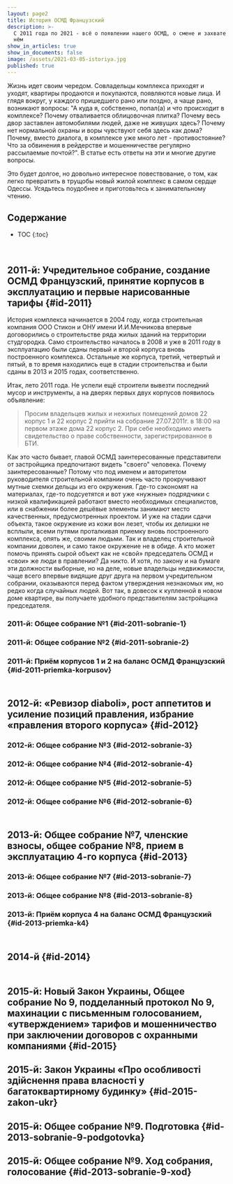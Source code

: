```yaml
---
layout: page2
title: История ОСМД Французский
description: >-
  С 2011 года по 2021 - всё о появлении нашего ОСМД, о смене и захвате власти в
  нём
show_in_articles: true
show_in_documents: false
image: /assets/2021-03-05-istoriya.jpg
published: true
---
```


Жизнь идет своим чередом. Совладельцы комплекса приходят и уходят, квартиры продаются и покупаются, появляются новые лица. И глядя вокруг, у каждого пришедшего рано или поздно, а чаще рано, возникают вопросы: "А куда я, собственно, попал(а) и что происходит в комплексе? Почему отваливается облицовочная плитка? Почему весь двор заставлен автомобилями людей, даже не живущих здесь? Почему нет нормальной охраны и воры чувствуют себя здесь как дома? Почему, вместо диалога, в комплексе уже много лет - противостояние? Что за обвинения в рейдерстве и мошенничестве регулярно рассылаемые почтой?". В статье есть ответы на эти и многие другие вопросы.

Это будет долгое, но довольно интересное повествование, о том, как легко превратить в трущобы новый жилой комплекс в самом сердце Одессы. Усядьтесь поудобнее и приготовьтесь к занимательному чтению.

## Содержание
- TOC
{:toc}
<br>

## 2011-й: Учредительное собрание, создание ОСМД Французский, принятие корпусов в эксплуатацию и первые нарисованные тарифы {#id-2011}

История комплекса начинается в 2004 году, когда строительная компания ООО Стикон и ОНУ имени И.И.Мечникова впервые договорились о строительстве ряда жилых зданий на территории студгородка. Само строительство началось в 2008 и уже в 2011 году в эксплуатацию были сданы первый и второй корпуса вновь построенного комплекса. Остальные же корпуса, третий, четвертый и пятый, в то время находились еще в стадии строительства и были сданы в 2013 и 2015 годах, соответственно.

Итак, лето 2011 года. Не успели ещё строители вывезти последний мусор и инструменты, а на дверях первых двух корпусов появилось объявление: 

> Просим владельцев жилых и нежилых помещений домов 22 корпус 1 и 22 корпус 2 прийти на собрание 27.07.2011г. в 18:00 на первом этаже дома 22 корпус 2. При себе необходимо иметь свидетельство о праве собственности, зарегистрированное в БТИ.

Как это часто бывает, главой ОСМД заинтересованные представители от застройщика предпочитают видеть "своего" человека. Почему заинтересованные? Потому что под именем и авторитетом руководителя строительной компании очень часто прокручивают мутные схемки дельцы из его окружения. Где-то сэкономят на материалах, где-то подсуетятся и вот уже «нужные» подрядчики с низкой квалификацией работают вместо
необходимых специалистов, или в снабжении более дешёвые элементы занимают место качественных, предусмотренных проектом. И уже на стадии сдачи объекта, такое окружение из кожи вон лезет, чтобы их делишки не всплыли, всеми путями проталкивая приемку вновь построенного комплекса, опять же, своими людьми. Так и владелец строительной компании доволен, и само такое окружение не в обиде. А кто может
помочь принять сырой объект как не «свой» председатель ОСМД и «свои» же люди в правлении? Да никто. И хотя, по закону и на бумаге эти должности выборные, но на деле, новые владельцы недвижимости, чаще всего впервые видящие друг друга на первом учредительном собрании, оказываются перед фактом утверждения незнакомых им, но редко когда случайных людей. Вот так, в довесок к купленной в новом доме
квартире, вы получаете удобного представителям застройщика председателя.


### 2011-й: Общее собрание №1 {#id-2011-sobranie-1}

### 2011-й: Общее собрание №2 {#id-2011-sobranie-2}

### 2011-й: Приём корпусов 1 и 2 на баланс ОСМД Французский {#id-2011-priemka-korpusov}

## <br>2012-й: «Ревизор diaboli», рост аппетитов и усиление позиций правления, избрание «правления второго корпуса» {#id-2012}

### 2012-й: Общее собрание №3 {#id-2012-sobranie-3}

### 2012-й: Общее собрание №4 {#id-2012-sobranie-4}

### 2012-й: Общее собрание №5 {#id-2012-sobranie-5}

### 2012-й: Общее собрание №6 {#id-2012-sobranie-6}

## <br>2013-й: Общее собрание №7, членские взносы, общее собрание №8, прием в эксплуатацию 4-го корпуса  {#id-2013}

### 2013-й: Общее собрание №7 {#id-2013-sobranie-7}

### 2013-й: Общее собрание №8 {#id-2013-sobranie-8}

### 2013-й: Приём корпуса 4 на баланс ОСМД Французский {#id-2013-priemka-k4}

## <br>2014-й {#id-2014}

## <br>2015-й: Новый Закон Украины, Общее собрание No 9, подделанный протокол No 9, махинации с письменным голосованием, «утверждением» тарифов и мошенничество при заключении договоров с охранными компаниями {#id-2015}

## 2015-й: Закон Украины «Про особливості здійснення права власності у багатоквартирному будинку» {#id-2015-zakon-ukr}

## 2015-й: Общее собрание №9. Подготовка {#id-2013-sobranie-9-podgotovka}

## 2015-й: Общее собрание №9. Ход собрания, голосование {#id-2013-sobranie-9-xod}


